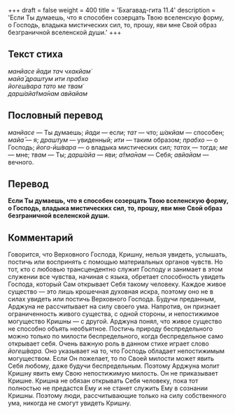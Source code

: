 +++
draft = false
weight = 400
title = 'Бхагавад-гита 11.4'
description = 'Если Ты думаешь, что я способен созерцать Твою вселенскую форму, о Господь, владыка мистических сил, то, прошу, яви мне Свой образ безграничной вселенской души.'
+++

## Текст стиха

_манйасе йади тач чхакйам̇  
майа̄ драшт̣ум ити прабхо  
йогеш́вара тато ме твам̇  
дарш́айа̄тма̄нам авйайам_

## Пословный перевод

_манйасе_ — Ты думаешь; _йади_ — если; _тат_ — что; _ш́акйам_ — способен; _майа̄_ — я; _драшт̣ум_ — увиденный; _ити_ — таким образом; _прабхо_ — о Господь; _йога_\-_ӣш́вара_ — о владыка мистических сил; _татах̣_ — тогда; _ме_ — мне; _твам_ — Ты; _дарш́айа_ — яви; _а̄тма̄нам_ — Себя; _авйайам_ — вечного.

## Перевод

**Если Ты думаешь, что я способен созерцать Твою вселенскую форму, о Господь, владыка мистических сил, то, прошу, яви мне Свой образ безграничной вселенской души.**

## Комментарий

Говорится, что Верховного Господа, Кришну, нельзя увидеть, услышать, постичь или воспринять с помощью материальных органов чувств. Но тот, кто с любовью трансцендентно служит Господу и занимает в этом служении все чувства, начиная с языка, обретает способность увидеть Господа, который Сам открывает Себя такому человеку. Каждое живое существо — это лишь крошечная духовная искра, поэтому оно не в силах увидеть или постичь Верховного Господа. Будучи преданным, Арджуна не рассчитывает на силу своего ума. Напротив, он признает ограниченность живого существа, с одной стороны, и непостижимое могущество Кришны — с другой. Арджуна понял, что живое существо не способно объять необъятное. Постичь природу беспредельного можно только по милости беспредельного, когда беспредельное само открывает себя. Очень важную роль в данном стихе играет слово _йогеш́вара._ Оно указывает на то, что Господь обладает непостижимым могуществом. Если Он пожелает, то по Своей милости может явить Себя любому, даже будучи беспредельным. Поэтому Арджуна молит Кришну явить ему Свою непостижимую милость. Он не приказывает Кришне. Кришна не обязан открывать Себя человеку, пока тот полностью не предастся Ему и не станет служить Ему в сознании Кришны. Поэтому люди, рассчитывающие только на силу собственного ума, никогда не смогут увидеть Кришну.
